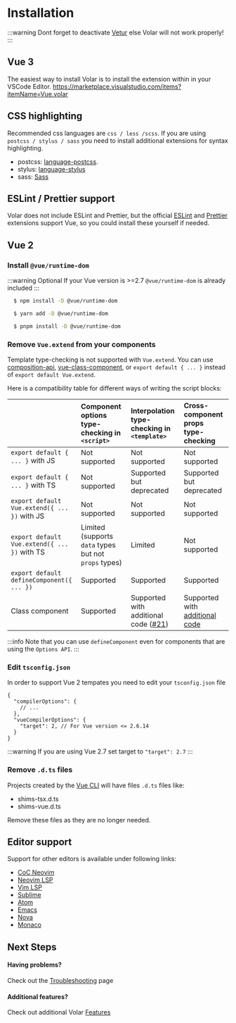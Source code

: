 # Installation

:::warning
Dont forget to deactivate [Vetur](https://marketplace.visualstudio.com/items?itemName=octref.vetur) else Volar will not work properly!
:::

## Vue 3 

The easiest way to install Volar is to install the extension within in your VSCode Editor.
https://marketplace.visualstudio.com/items?itemName=Vue.volar

## CSS highlighting

Recommended css languages are `css / less /scss`. If you are using `postcss / stylus / sass` you need to install additional extensions for syntax highlighting.

- postcss: [language-postcss](https://marketplace.visualstudio.com/items?itemName=cpylua.language-postcss).
- stylus: [language-stylus](https://marketplace.visualstudio.com/items?itemName=sysoev.language-stylus)
- sass: [Sass](https://marketplace.visualstudio.com/items?itemName=Syler.sass-indented)

## ESLint / Prettier support

Volar does not include ESLint and Prettier, but the official [ESLint](https://marketplace.visualstudio.com/items?itemName=dbaeumer.vscode-eslint) and [Prettier](https://marketplace.visualstudio.com/items?itemName=esbenp.prettier-vscode) extensions support Vue, so you could install these yourself if needed.

## Vue 2

### Install `@vue/runtime-dom`

:::warning Optional
If your Vue version is >=2.7 `@vue/runtime-dom` is already included
:::

```sh
  $ npm install -D @vue/runtime-dom
```
```sh
  $ yarn add -D @vue/runtime-dom
```
```sh
  $ pnpm install -D @vue/runtime-dom
```

### Remove `Vue.extend` from your components

Template type-checking is not supported with `Vue.extend`. You can use [composition-api](https://github.com/vuejs/composition-api), [vue-class-component](https://github.com/vuejs/vue-class-component), or `export default { ... }` instead of `export default Vue.extend`.

Here is a compatibility table for different ways of writing the script blocks:

|                                          | Component options type-checking in `<script>` | Interpolation type-checking in `<template>` | Cross-component props type-checking |
|:-----------------------------------------|:----------------------------------------------|:--------------------------------------------|:------------------------------------|
| `export default { ... }` with JS         | Not supported                                 | Not supported                               | Not supported                       |
| `export default { ... }` with TS         | Not supported                                 | Supported but deprecated                    | Supported but deprecated            |
| `export default Vue.extend({ ... })` with JS | Not supported                             | Not supported                               | Not supported                       |
| `export default Vue.extend({ ... })` with TS | Limited (supports `data` types but not `props` types) | Limited                         | Not supported                       |
| `export default defineComponent({ ... })` | Supported                                    | Supported                                   | Supported                           |
| Class component                          | Supported                                     | Supported with additional code ([#21](https://github.com/johnsoncodehk/volar/issues/21)) |  Supported with [additional code](https://github.com/johnsoncodehk/volar/pull/750#issuecomment-1023947885)     |

:::info
Note that you can use `defineComponent` even for components that are using the `Options API`.
:::

### Edit `tsconfig.json`

In order to support Vue 2 tempates you need to edit your `tsconfig.json` file

```jsonc{6}
{
  "compilerOptions": {
    // ...
  },
  "vueCompilerOptions": {
    "target": 2, // For Vue version <= 2.6.14
  }
}
```
:::warning
If you are using Vue 2.7 set target to `"target": 2.7`
:::

### Remove `.d.ts` files

Projects created by the [Vue CLI](https://cli.vuejs.org/) will have files `.d.ts` files like:
- shims-tsx.d.ts 
- shims-vue.d.ts

Remove these files as they are no longer needed.

## Editor support

Support for other editors is available under following links:

- [CoC Neovim](https://github.com/yaegassy/coc-volar)
- [Neovim LSP](https://github.com/neovim/nvim-lspconfig)
- [Vim LSP](https://github.com/mattn/vim-lsp-settings)
- [Sublime](https://github.com/sublimelsp/LSP-volar)
- [Atom](https://github.com/kabiaa/atom-ide-volar)
- [Emacs](https://github.com/emacs-lsp/lsp-mode)
- [Nova](https://github.com/tommasongr/nova-vue)
- [Monaco](https://github.com/Kingwl/monaco-volar)

## Next Steps

#### Having problems?

Check out the [Troubleshooting](troubleshooting.md) page

#### Additional features?

Check out additional Volar [Features](features.md)
 